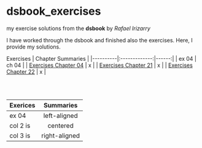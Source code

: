# dsbook_exercises
my exercise solutions from the **dsbook** by *Rafael Irizarry*

I have worked through the dsbook and finished also the exercises. Here, I provide my solutions.

 Exercises | Chapter Summaries | 
|----------|:-------------:|------:|
| ex 04     | ch 04             | 
| [Exercises Chapter 04](ex_04_r_basics.html) | x | 
| [Exercises Chapter 21](ex_21_parsing_dates_and_times.html) | x |
| [Exercises Chapter 22](ex_22_text_mining.html) | x |

<br>
<br>

 Exerices  |    Summaries  |
|----------|:-------------:|
| ex 04 |  left-aligned |
| col 2 is |    centered   |
| col 3 is | right-aligned |
